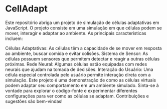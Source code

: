 # CellAdapt
Este repositório abriga um projeto de simulação de células adaptativas em JavaScript. O projeto consiste em uma simulação em que células podem se mover, interagir e adaptar ao ambiente. As principais características incluem:

Células Adaptativas: As células têm a capacidade de se mover em resposta ao ambiente, buscar comida e evitar colisões.
Sistema de Sensor: As células possuem sensores que permitem detectar e reagir a outras células próximas.
Rede Neural: Algumas células estão equipadas com redes neurais que ajudam na tomada de decisões.
Interação do Usuário: Uma célula especial controlada pelo usuário permite interação direta com a simulação.
Este projeto é uma demonstração de como as células virtuais podem adaptar seu comportamento em um ambiente simulado. Sinta-se à vontade para explorar o código-fonte e experimentar diferentes configurações para ver como as células se adaptam. Contribuições e sugestões são bem-vindas!
